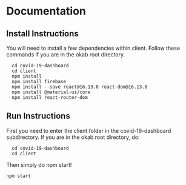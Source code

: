 # Documentation

## Install Instructions
You will need to install a few dependencies within client.
Follow these commands if you are in the okab root directory.
```
  cd covid-19-dashboard
  cd client
  npm install
  npm install firebase
  npm install --save react@16.13.0 react-dom@16.13.0
  npm install @material-ui/core
  npm install react-router-dom
```

## Run Instructions
First you need to enter the client folder in the covid-19-dashboard subdirectory.
If you are in the okab root directory, do:
```
  cd covid-19-dashboard
  cd client
```

Then simply do npm start!
```
npm start
```
